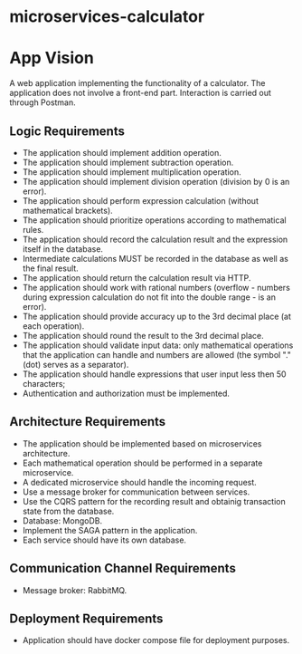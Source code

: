 # microservices-calculator

# App Vision
A web application implementing the functionality of a calculator. The application does not involve a front-end part. Interaction is carried out through Postman.

## Logic Requirements
- The application should implement addition operation.
- The application should implement subtraction operation.
- The application should implement multiplication operation.
- The application should implement division operation (division by 0 is an error).
- The application should perform expression calculation (without mathematical brackets).
- The application should prioritize operations according to mathematical rules.
- The application should record the calculation result and the expression itself in the database.
- Intermediate calculations MUST be recorded in the database as well as the final result.
- The application should return the calculation result via HTTP.
- The application should work with rational numbers (overflow - numbers during expression calculation do not fit into the double range - is an error).
- The application should provide accuracy up to the 3rd decimal place (at each operation).
- The application should round the result to the 3rd decimal place.
- The application should validate input data: only mathematical operations that the application can handle and numbers are allowed (the symbol "." (dot) serves as a separator).
- The application should handle expressions that user input less then 50 characters;
- Authentication and authorization must be implemented.

## Architecture Requirements
- The application should be implemented based on microservices architecture.
- Each mathematical operation should be performed in a separate microservice.
- A dedicated microservice should handle the incoming request.
- Use a message broker for communication between services.
- Use the CQRS pattern for the recording result and obtainig transaction state from the database.
- Database: MongoDB.
- Implement the SAGA pattern in the application.
- Each service should have its own database.

## Communication Channel Requirements
- Message broker: RabbitMQ.

## Deployment Requirements
- Application should have docker compose file for deployment purposes.
